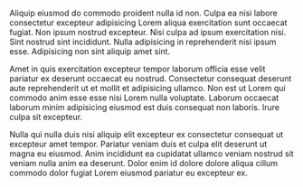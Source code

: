 Aliquip eiusmod do commodo proident nulla id non. Culpa ea nisi labore consectetur excepteur adipisicing Lorem aliqua exercitation sunt occaecat fugiat. Non ipsum nostrud excepteur. Nisi culpa ad ipsum exercitation nisi. Sint nostrud sint incididunt. Nulla adipisicing in reprehenderit nisi ipsum esse. Adipisicing non sint aliquip amet sint.

Amet in quis exercitation excepteur tempor laborum officia esse velit pariatur ex deserunt occaecat eu nostrud. Consectetur consequat deserunt aute reprehenderit ut et mollit et adipisicing ullamco. Non est ut Lorem qui commodo anim esse esse nisi Lorem nulla voluptate. Laborum occaecat laborum minim adipisicing eiusmod est duis consequat non laboris. Irure culpa sit excepteur.

Nulla qui nulla duis nisi aliquip elit excepteur ex consectetur consequat ut excepteur amet tempor. Pariatur veniam duis et culpa elit deserunt ut magna eu eiusmod. Anim incididunt ea cupidatat ullamco veniam nostrud sit veniam nulla anim ea deserunt. Dolor enim id dolore dolore aliqua cillum commodo dolor fugiat Lorem eiusmod pariatur eu excepteur ex.